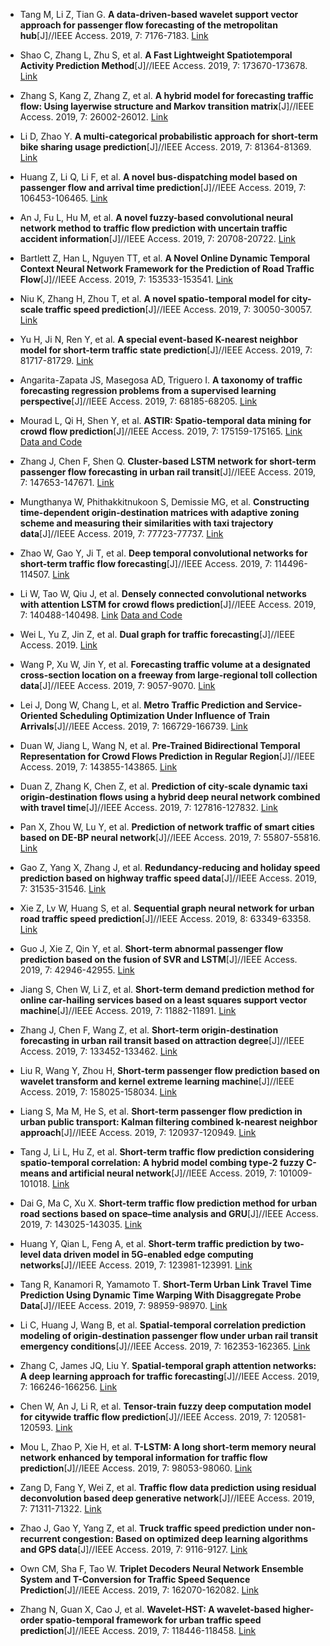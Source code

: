 * Tang M, Li Z, Tian G. <b>A data-driven-based wavelet support vector approach for passenger flow forecasting of the metropolitan hub</b>[J]//IEEE Access. 2019, 7: 7176-7183. [Link](https://ieeexplore.ieee.org/abstract/document/8600312)

* Shao C, Zhang L, Zhu S, et al. <b>A Fast Lightweight Spatiotemporal Activity Prediction Method</b>[J]//IEEE Access. 2019, 7: 173670-173678. [Link](https://ieeexplore.ieee.org/abstract/document/8920021)

* Zhang S, Kang Z, Zhang Z, et al. <b>A hybrid model for forecasting traffic flow: Using layerwise structure and Markov transition matrix</b>[J]//IEEE Access. 2019, 7: 26002-26012. [Link](https://ieeexplore.ieee.org/abstract/document/8649574/)

* Li D, Zhao Y. <b>A multi-categorical probabilistic approach for short-term bike sharing usage prediction</b>[J]//IEEE Access. 2019, 7: 81364-81369. [Link](https://ieeexplore.ieee.org/abstract/document/8741004)

* Huang Z, Li Q, Li F, et al. <b>A novel bus-dispatching model based on passenger flow and arrival time prediction</b>[J]//IEEE Access. 2019, 7: 106453-106465. [Link](https://ieeexplore.ieee.org/abstract/document/8786157)

* An J, Fu L, Hu M, et al. <b>A novel fuzzy-based convolutional neural network method to traffic flow prediction with uncertain traffic accident information</b>[J]//IEEE Access. 2019, 7: 20708-20722. [Link](https://ieeexplore.ieee.org/abstract/document/8639012)

* Bartlett Z, Han L, Nguyen TT, et al. <b>A Novel Online Dynamic Temporal Context Neural Network Framework for the Prediction of Road Traffic Flow</b>[J]//IEEE Access. 2019, 7: 153533-153541. [Link](https://ieeexplore.ieee.org/abstract/document/8846033)

* Niu K, Zhang H, Zhou T, et al. <b>A novel spatio-temporal model for city-scale traffic speed prediction</b>[J]//IEEE Access. 2019, 7: 30050-30057. [Link](https://ieeexplore.ieee.org/abstract/document/8654652)

* Yu H, Ji N, Ren Y, et al. <b>A special event-based K-nearest neighbor model for short-term traffic state prediction</b>[J]//IEEE Access. 2019, 7: 81717-81729. [Link](https://ieeexplore.ieee.org/abstract/document/8740997)

* Angarita-Zapata JS, Masegosa AD, Triguero I. <b>A taxonomy of traffic forecasting regression problems from a supervised learning perspective</b>[J]//IEEE Access. 2019, 7: 68185-68205. [Link](https://ieeexplore.ieee.org/abstract/document/8716658)

* Mourad L, Qi H, Shen Y, et al. <b>ASTIR: Spatio-temporal data mining for crowd flow prediction</b>[J]//IEEE Access. 2019, 7: 175159-175165. [Link](https://ieeexplore.ieee.org/abstract/document/8889654) [Data and Code](https://github.com/Mouradost/ASTIR)

* Zhang J, Chen F, Shen Q. <b>Cluster-based LSTM network for short-term passenger flow forecasting in urban rail transit</b>[J]//IEEE Access. 2019, 7: 147653-147671. [Link](https://ieeexplore.ieee.org/abstract/document/8840916)

* Mungthanya W, Phithakkitnukoon S, Demissie MG, et al. <b>Constructing time-dependent origin-destination matrices with adaptive zoning scheme and measuring their similarities with taxi trajectory data</b>[J]//IEEE Access. 2019, 7: 77723-77737. [Link](https://ieeexplore.ieee.org/abstract/document/8735796)

* Zhao W, Gao Y, Ji T, et al. <b>Deep temporal convolutional networks for short-term traffic flow forecasting</b>[J]//IEEE Access. 2019, 7: 114496-114507. [Link](https://ieeexplore.ieee.org/abstract/document/8801840)

* Li W, Tao W, Qiu J, et al. <b>Densely connected convolutional networks with attention LSTM for crowd flows prediction</b>[J]//IEEE Access. 2019, 7: 140488-140498.  [Link](https://ieeexplore.ieee.org/abstract/document/8850005) [Data and Code](https://github.com/liweiowl/ST-DCCNAL)

* Wei L, Yu Z, Jin Z, et al. <b>Dual graph for traffic forecasting</b>[J]//IEEE Access. 2019. [Link](https://ieeexplore.ieee.org/abstract/document/8928590)

* Wang P, Xu W, Jin Y, et al. <b>Forecasting traffic volume at a designated cross-section location on a freeway from large-regional toll collection data</b>[J]//IEEE Access. 2019, 7: 9057-9070. [Link](https://ieeexplore.ieee.org/abstract/document/8600736)

*  Lei J, Dong W, Chang L, et al. <b>Metro Traffic Prediction and Service-Oriented Scheduling Optimization Under Influence of Train Arrivals</b>[J]//IEEE Access. 2019, 7: 166729-166739. [Link](https://ieeexplore.ieee.org/abstract/document/8901991)

* Duan W, Jiang L, Wang N, et al. <b>Pre-Trained Bidirectional Temporal Representation for Crowd Flows Prediction in Regular Region</b>[J]//IEEE Access. 2019, 7: 143855-143865. [Link](https://ieeexplore.ieee.org/abstract/document/8854786)

* Duan Z, Zhang K, Chen Z, et al. <b>Prediction of city-scale dynamic taxi origin-destination flows using a hybrid deep neural network combined with travel time</b>[J]//IEEE Access. 2019, 7: 127816-127832. [Link](https://ieeexplore.ieee.org/abstract/document/8826268)

* Pan X, Zhou W, Lu Y, et al. <b>Prediction of network traffic of smart cities based on DE-BP neural network</b>[J]//IEEE Access. 2019, 7: 55807-55816. [Link](https://ieeexplore.ieee.org/abstract/document/8698764)

* Gao Z, Yang X, Zhang J, et al. <b>Redundancy-reducing and holiday speed prediction based on highway traffic speed data</b>[J]//IEEE Access. 2019, 7: 31535-31546. [Link](https://ieeexplore.ieee.org/abstract/document/8658066)

* Xie Z, Lv W, Huang S, et al. <b>Sequential graph neural network for urban road traffic speed prediction</b>[J]//IEEE Access. 2019, 8: 63349-63358. [Link](https://ieeexplore.ieee.org/abstract/document/8708297)

* Guo J, Xie Z, Qin Y, et al. <b>Short-term abnormal passenger flow prediction based on the fusion of SVR and LSTM</b>[J]//IEEE Access. 2019, 7: 42946-42955. [Link](https://ieeexplore.ieee.org/abstract/document/8675737)

* Jiang S, Chen W, Li Z, et al. <b>Short-term demand prediction method for online car-hailing services based on a least squares support vector machine</b>[J]//IEEE Access. 2019, 7: 11882-11891. [Link](https://ieeexplore.ieee.org/abstract/document/8607966)

* Zhang J, Chen F, Wang Z, et al. <b>Short-term origin-destination forecasting in urban rail transit based on attraction degree</b>[J]//IEEE Access. 2019, 7: 133452-133462. [Link](https://ieeexplore.ieee.org/abstract/document/8834855)

* Liu R, Wang Y, Zhou H, <b>Short-term passenger flow prediction based on wavelet transform and kernel extreme learning machine</b>[J]//IEEE Access. 2019, 7: 158025-158034. [Link](https://ieeexplore.ieee.org/abstract/document/8886396)

* Liang S, Ma M, He S, et al. <b>Short-term passenger flow prediction in urban public transport: Kalman filtering combined k-nearest neighbor approach</b>[J]//IEEE Access. 2019, 7: 120937-120949. [Link](https://ieeexplore.ieee.org/abstract/document/8811477)

* Tang J, Li L, Hu Z, et al. <b>Short-term traffic flow prediction considering spatio-temporal correlation: A hybrid model combing type-2 fuzzy C-means and artificial neural network</b>[J]//IEEE Access. 2019, 7: 101009-101018. [Link](https://ieeexplore.ieee.org/abstract/document/8781826/)

* Dai G, Ma C, Xu X. <b>Short-term traffic flow prediction method for urban road sections based on space–time analysis and GRU</b>[J]//IEEE Access. 2019, 7: 143025-143035. [Link](https://ieeexplore.ieee.org/abstract/document/8836595)

* Huang Y, Qian L, Feng A, et al. <b>Short-term traffic prediction by two-level data driven model in 5G-enabled edge computing networks</b>[J]//IEEE Access. 2019, 7: 123981-123991. [Link](https://ieeexplore.ieee.org/abstract/document/8819986)

* Tang R, Kanamori R, Yamamoto T. <b>Short-Term Urban Link Travel Time Prediction Using Dynamic Time Warping With Disaggregate Probe Data</b>[J]//IEEE Access. 2019, 7: 98959-98970. [Link](https://ieeexplore.ieee.org/abstract/document/8766086)

* Li C, Huang J, Wang B, et al. <b>Spatial-temporal correlation prediction modeling of origin-destination passenger flow under urban rail transit emergency conditions</b>[J]//IEEE Access. 2019, 7: 162353-162365. [Link](https://ieeexplore.ieee.org/abstract/document/8891689)

* Zhang C, James JQ, Liu Y. <b>Spatial-temporal graph attention networks: A deep learning approach for traffic forecasting</b>[J]//IEEE Access. 2019, 7: 166246-166256. [Link](https://ieeexplore.ieee.org/abstract/document/8903252)

* Chen W, An J, Li R, et al. <b>Tensor-train fuzzy deep computation model for citywide traffic flow prediction</b>[J]//IEEE Access. 2019, 7: 120581-120593. [Link](https://ieeexplore.ieee.org/abstract/document/8727885)

* Mou L, Zhao P, Xie H, et al. <b>T-LSTM: A long short-term memory neural network enhanced by temporal information for traffic flow prediction</b>[J]//IEEE Access. 2019, 7: 98053-98060. [Link](https://ieeexplore.ieee.org/abstract/document/8767922)

* Zang D, Fang Y, Wei Z, et al. <b>Traffic flow data prediction using residual deconvolution based deep generative network</b>[J]//IEEE Access. 2019, 7: 71311-71322. [Link](https://ieeexplore.ieee.org/abstract/document/8726377)

* Zhao J, Gao Y, Yang Z, et al. <b>Truck traffic speed prediction under non-recurrent congestion: Based on optimized deep learning algorithms and GPS data</b>[J]//IEEE Access. 2019, 7: 9116-9127. [Link](https://ieeexplore.ieee.org/abstract/document/8598930)

* Own CM, Sha F, Tao W. <b>Triplet Decoders Neural Network Ensemble System and T-Conversion for Traffic Speed Sequence Prediction</b>[J]//IEEE Access. 2019, 7: 162070-162082. [Link](https://ieeexplore.ieee.org/abstract/document/8892399)

* Zhang N, Guan X, Cao J, et al. <b>Wavelet-HST: A wavelet-based higher-order spatio-temporal framework for urban traffic speed prediction</b>[J]//IEEE Access. 2019, 7: 118446-118458. [Link](https://ieeexplore.ieee.org/abstract/document/8809691)
